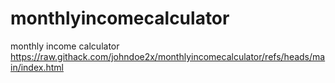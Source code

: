 # monthlyincomecalculator
monthly income calculator
https://raw.githack.com/johndoe2x/monthlyincomecalculator/refs/heads/main/index.html
